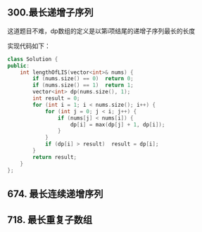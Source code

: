 ## 300.最长递增子序列

这道题目不难，dp数组的定义是以第i项结尾的递增子序列最长的长度

实现代码如下：

```c++
class Solution {
public:
    int lengthOfLIS(vector<int>& nums) {
        if (nums.size() == 0)  return 0;
        if (nums.size() == 1)  return 1;
        vector<int> dp(nums.size(), 1);
        int result = 0;
        for (int i = 1; i < nums.size(); i++) {
            for (int j = 0; j < i; j++) {
                if (nums[j] < nums[i]) {
                    dp[i] = max(dp[j] + 1, dp[i]);
                }
            }
            if (dp[i] > result)  result = dp[i];
        }
        return result;
    }
};
```

## 674. 最长连续递增序列



## 718. 最长重复子数组



